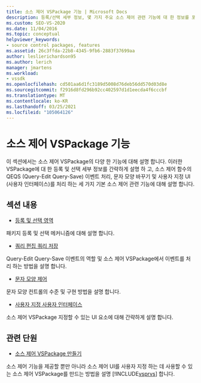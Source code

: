 ```yaml
---
title: 소스 제어 VSPackage 기능 | Microsoft Docs
description: 등록/선택 세부 정보, 몇 가지 주요 소스 제어 관련 기능에 대 한 정보를 포함 하 여 소스 제어 VSPackage의 기능에 대해 알아봅니다.
ms.custom: SEO-VS-2020
ms.date: 11/04/2016
ms.topic: conceptual
helpviewer_keywords:
- source control packages, features
ms.assetid: 26c3ffda-22b8-4345-9fb6-2883f37699aa
author: leslierichardson95
ms.author: lerich
manager: jmartens
ms.workload:
- vssdk
ms.openlocfilehash: cd501aa6d1fc3189d5008d76deb56dd570d03d8e
ms.sourcegitcommit: f2916d8fd296b92cc402597d1d1eecda4f6cccbf
ms.translationtype: MT
ms.contentlocale: ko-KR
ms.lasthandoff: 03/25/2021
ms.locfileid: "105064126"
---
```

# <a name="source-control-vspackage-features"></a>소스 제어 VSPackage 기능
이 섹션에서는 소스 제어 VSPackage의 다양 한 기능에 대해 설명 합니다. 이러한 VSPackage에 대 한 등록 및 선택 세부 정보를 간략하게 설명 하 고, 소스 제어 함수의 QEQS (Query-Edit Query-Save) 이벤트 처리, 문자 모양 바꾸기 및 사용자 지정 UI (사용자 인터페이스)를 처리 하는 세 가지 기본 소스 제어 관련 기능에 대해 설명 합니다.

## <a name="in-this-section"></a>섹션 내용
- [등록 및 선택 영역](../../extensibility/internals/registration-and-selection-source-control-vspackage.md)

 패키지 등록 및 선택 메커니즘에 대해 설명 합니다.

- [쿼리 편집 쿼리 저장](../../extensibility/internals/query-edit-query-save-source-control-vspackage.md)

 Query-Edit Query-Save 이벤트의 역할 및 소스 제어 VSPackage에서 이벤트를 처리 하는 방법을 설명 합니다.

- [문자 모양 제어](../../extensibility/internals/glyph-control-source-control-vspackage.md)

 문자 모양 컨트롤의 수준 및 구현 방법을 설명 합니다.

- [사용자 지정 사용자 인터페이스](../../extensibility/internals/custom-user-interface-source-control-vspackage.md)

 소스 제어 VSPackage 지정할 수 있는 UI 요소에 대해 간략하게 설명 합니다.

## <a name="related-sections"></a>관련 단원
- [소스 제어 VSPackage 만들기](../../extensibility/internals/creating-a-source-control-vspackage.md)

 소스 제어 기능을 제공할 뿐만 아니라 소스 제어 UI를 사용자 지정 하는 데 사용할 수 있는 소스 제어 VSPackage를 만드는 방법을 설명 [!INCLUDE[vsprvs](../../code-quality/includes/vsprvs_md.md)] 합니다.
